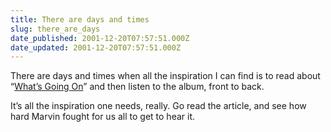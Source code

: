 ```yaml
---
title: There are days and times
slug: there_are_days
date_published: 2001-12-20T07:57:51.000Z
date_updated: 2001-12-20T07:57:51.000Z
---
```


There are days and times when all the inspiration I can find is to read about “[What’s Going On](http://books.guardian.co.uk/extracts/story/0,6761,615183,00.html)” and then listen to the album, front to back.

It’s all the inspiration one needs, really. Go read the article, and see how hard Marvin fought for us all to get to hear it.
